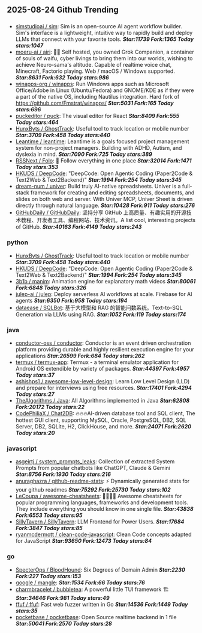 ## 2025-08-24 Github Trending

### 
* [simstudioai / sim](https://github.com/simstudioai/sim): Sim is an open-source AI agent workflow builder. Sim's interface is a lightweight, intuitive way to rapidly build and deploy LLMs that connect with your favorite tools. ***Star:11739 Fork:1365 Today stars:1047***
* [moeru-ai / airi](https://github.com/moeru-ai/airi): 💖🧸 Self hosted, you owned Grok Companion, a container of souls of waifu, cyber livings to bring them into our worlds, wishing to achieve Neuro-sama's altitude. Capable of realtime voice chat, Minecraft, Factorio playing. Web / macOS / Windows supported. ***Star:8631 Fork:632 Today stars:986***
* [winapps-org / winapps](https://github.com/winapps-org/winapps): Run Windows apps such as Microsoft Office/Adobe in Linux (Ubuntu/Fedora) and GNOME/KDE as if they were a part of the native OS, including Nautilus integration. Hard fork of https://github.com/Fmstrat/winapps/ ***Star:5031 Fork:165 Today stars:696***
* [puckeditor / puck](https://github.com/puckeditor/puck): The visual editor for React ***Star:8409 Fork:555 Today stars:464***
* [HunxByts / GhostTrack](https://github.com/HunxByts/GhostTrack): Useful tool to track location or mobile number ***Star:3709 Fork:458 Today stars:440***
* [Leantime / leantime](https://github.com/Leantime/leantime): Leantime is a goals focused project management system for non-project managers. Building with ADHD, Autism, and dyslexia in mind. ***Star:7090 Fork:725 Today stars:389***
* [RSSNext / Folo](https://github.com/RSSNext/Folo): 🧡 Follow everything in one place ***Star:32014 Fork:1471 Today stars:353***
* [HKUDS / DeepCode](https://github.com/HKUDS/DeepCode): "DeepCode: Open Agentic Coding (Paper2Code & Text2Web & Text2Backend)" ***Star:1994 Fork:254 Today stars:345***
* [dream-num / univer](https://github.com/dream-num/univer): Build truly AI-native spreadsheets. Univer is a full-stack framework for creating and editing spreadsheets, documents, and slides on both web and server. With Univer MCP, Univer Sheet is driven directly through natural language. ***Star:10428 Fork:911 Today stars:276***
* [GitHubDaily / GitHubDaily](https://github.com/GitHubDaily/GitHubDaily): 坚持分享 GitHub 上高质量、有趣实用的开源技术教程、开发者工具、编程网站、技术资讯。A list cool, interesting projects of GitHub. ***Star:40163 Fork:4149 Today stars:243***

### python
* [HunxByts / GhostTrack](https://github.com/HunxByts/GhostTrack): Useful tool to track location or mobile number ***Star:3709 Fork:458 Today stars:440***
* [HKUDS / DeepCode](https://github.com/HKUDS/DeepCode): "DeepCode: Open Agentic Coding (Paper2Code & Text2Web & Text2Backend)" ***Star:1994 Fork:254 Today stars:345***
* [3b1b / manim](https://github.com/3b1b/manim): Animation engine for explanatory math videos ***Star:80061 Fork:6848 Today stars:326***
* [julep-ai / julep](https://github.com/julep-ai/julep): Deploy serverless AI workflows at scale. Firebase for AI agents ***Star:6350 Fork:958 Today stars:194***
* [dataease / SQLBot](https://github.com/dataease/SQLBot): 基于大模型和 RAG 的智能问数系统。Text-to-SQL Generation via LLMs using RAG. ***Star:1052 Fork:119 Today stars:174***

### java
* [conductor-oss / conductor](https://github.com/conductor-oss/conductor): Conductor is an event driven orchestration platform providing durable and highly resilient execution engine for your applications ***Star:26599 Fork:684 Today stars:262***
* [termux / termux-app](https://github.com/termux/termux-app): Termux - a terminal emulator application for Android OS extendible by variety of packages. ***Star:44397 Fork:4957 Today stars:37***
* [ashishps1 / awesome-low-level-design](https://github.com/ashishps1/awesome-low-level-design): Learn Low Level Design (LLD) and prepare for interviews using free resources. ***Star:17401 Fork:4294 Today stars:27***
* [TheAlgorithms / Java](https://github.com/TheAlgorithms/Java): All Algorithms implemented in Java ***Star:62808 Fork:20172 Today stars:22***
* [CodePhiliaX / Chat2DB](https://github.com/CodePhiliaX/Chat2DB): 🔥🔥🔥AI-driven database tool and SQL client, The hottest GUI client, supporting MySQL, Oracle, PostgreSQL, DB2, SQL Server, DB2, SQLite, H2, ClickHouse, and more. ***Star:24071 Fork:2620 Today stars:20***

### javascript
* [asgeirtj / system_prompts_leaks](https://github.com/asgeirtj/system_prompts_leaks): Collection of extracted System Prompts from popular chatbots like ChatGPT, Claude & Gemini ***Star:8756 Fork:1930 Today stars:216***
* [anuraghazra / github-readme-stats](https://github.com/anuraghazra/github-readme-stats): ⚡ Dynamically generated stats for your github readmes ***Star:75292 Fork:25730 Today stars:102***
* [LeCoupa / awesome-cheatsheets](https://github.com/LeCoupa/awesome-cheatsheets): 👩‍💻👨‍💻 Awesome cheatsheets for popular programming languages, frameworks and development tools. They include everything you should know in one single file. ***Star:43838 Fork:6553 Today stars:95***
* [SillyTavern / SillyTavern](https://github.com/SillyTavern/SillyTavern): LLM Frontend for Power Users. ***Star:17684 Fork:3847 Today stars:85***
* [ryanmcdermott / clean-code-javascript](https://github.com/ryanmcdermott/clean-code-javascript): Clean Code concepts adapted for JavaScript ***Star:93650 Fork:12473 Today stars:84***

### go
* [SpecterOps / BloodHound](https://github.com/SpecterOps/BloodHound): Six Degrees of Domain Admin ***Star:2230 Fork:227 Today stars:153***
* [google / mangle](https://github.com/google/mangle):  ***Star:1534 Fork:66 Today stars:76***
* [charmbracelet / bubbletea](https://github.com/charmbracelet/bubbletea): A powerful little TUI framework 🏗 ***Star:34646 Fork:981 Today stars:49***
* [ffuf / ffuf](https://github.com/ffuf/ffuf): Fast web fuzzer written in Go ***Star:14536 Fork:1449 Today stars:35***
* [pocketbase / pocketbase](https://github.com/pocketbase/pocketbase): Open Source realtime backend in 1 file ***Star:50041 Fork:2570 Today stars:28***
